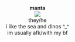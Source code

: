 <p align="center">
  <b>manta</b><br>
  <img src="https://cdn.discordapp.com/attachments/640704471042883654/990437730200715315/island.gif"><br>
  they/he<br>
  i like the sea and dinos ^_^<br>
  im usually afk/with my bf
</p>
